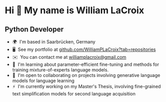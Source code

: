 Hi 👋 My name is William LaCroix
================================

Python Developer
----------------

*   🌍  I'm based in Saarbrücken, Germany
*   🖥️  See my portfolio at [github.com/WilliamPLaCroix?tab=repositories](http://github.com/WilliamPLaCroix?tab=repositories)
*   ✉️  You can contact me at [williamplacroix@gmail.com](mailto:williamplacroix@gmail.com)
*   🧠  I'm learning about parameter-efficient fine-tuning and methods for training mixture-of-experts language models.
*   🤝  I'm open to collaborating on projects involving generative language models for language learning
*   ⚡  I'm currently working on my Master's Thesis, involving fine-grained text simplification models for second language acquisition

<!--
**WilliamPLaCroix/WilliamPLaCroix** is a ✨ _special_ ✨ repository because its `README.md` (this file) appears on your GitHub profile.

Here are some ideas to get you started:

- 🔭 I’m currently working on ...
- 🌱 I’m currently learning ...
- 👯 I’m looking to collaborate on ...
- 🤔 I’m looking for help with ...
- 💬 Ask me about ...
- 📫 How to reach me: ...
- 😄 Pronouns: ...
- ⚡ Fun fact: ...
-->

